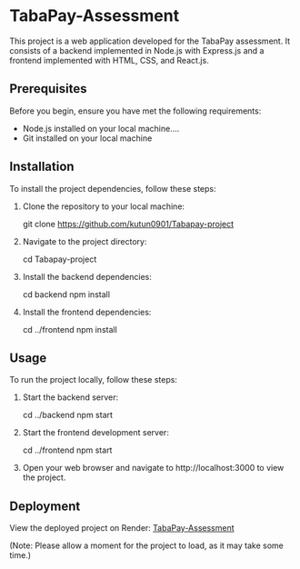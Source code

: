 # TabaPay-Assessment

This project is a web application developed for the TabaPay assessment. It consists of a backend implemented in Node.js with Express.js and a frontend implemented with HTML, CSS, and React.js.

## Prerequisites

Before you begin, ensure you have met the following requirements:

- Node.js installed on your local machine....
- Git installed on your local machine

## Installation

To install the project dependencies, follow these steps:

1. Clone the repository to your local machine:

   git clone https://github.com/kutun0901/Tabapay-project

2. Navigate to the project directory:

   cd Tabapay-project

3. Install the backend dependencies:

   cd backend
   npm install

4. Install the frontend dependencies:

   cd ../frontend
   npm install

## Usage

To run the project locally, follow these steps:

1. Start the backend server:

   cd ../backend
   npm start

2. Start the frontend development server:

   cd ../frontend
   npm start

3. Open your web browser and navigate to http://localhost:3000 to view the project.


## Deployment

View the deployed project on Render: [TabaPay-Assessment](https://tabapay-project.onrender.com/)

(Note: Please allow a moment for the project to load, as it may take some time.)
